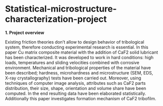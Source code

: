 # Statistical-microstructure-characterization-project

__1. Project overview__

Existing friction theories don’t allow to design behavior of tribological system, therefore conducting experimental research is essential.
In this paper Cu matrix composite material with the addition of CaF2 solid lubricant has been characterized. It was developed to work in hard conditions: 
high loads, temperatures and sliding velocities combined with corrosive environment. Mechanical and tribological properties of the material have been described; 
hardness, microhardness and microstructure (SEM, EDS, X-ray crystallography) tests have been carried out. Moreover, using techniques of computer image analysis, 
attributes such as CaF2 parts distribution, their size, shape, orientation and volume share have been computed. In the end resulting data have been elaborated 
statistically. Additionally this paper investigates formation mechanism of CaF2 tribofilm.
